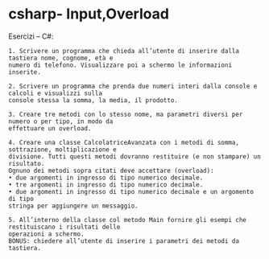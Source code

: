 # csharp- Input,Overload

Esercizi – C#:

    1. Scrivere un programma che chieda all’utente di inserire dalla tastiera nome, cognome, età e
    numero di telefono. Visualizzare poi a schermo le informazioni inserite.

    2. Scrivere un programma che prenda due numeri interi dalla console e calcoli e visualizzi sulla
    console stessa la somma, la media, il prodotto.

    3. Creare tre metodi con lo stesso nome, ma parametri diversi per numero o per tipo, in modo da
    effettuare un overload.

    4. Creare una classe CalcolatriceAvanzata con i metodi di somma, sottrazione, moltiplicazione e
    divisione. Tutti questi metodi dovranno restituire (e non stampare) un risultato.
    Ognuno dei metodi sopra citati deve accettare (overload):
    • due argomenti in ingresso di tipo numerico decimale.
    • tre argomenti in ingresso di tipo numerico decimale.
    • due argomenti in ingresso di tipo numerico decimale e un argomento di tipo
    stringa per aggiungere un messaggio.

    5. All’interno della classe col metodo Main fornire gli esempi che restituiscano i risultati delle
    operazioni a schermo.
    BONUS: chiedere all’utente di inserire i parametri dei metodi da tastiera. 
